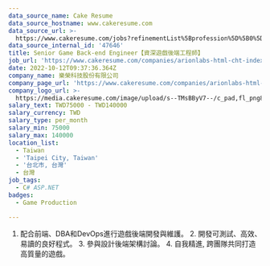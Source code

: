 ```yaml
---
data_source_name: Cake Resume
data_source_hostname: www.cakeresume.com
data_source_url: >-
  https://www.cakeresume.com/jobs?refinementList%5Bprofession%5D%5B0%5D=game-production&range%5Bsalary_range%5D%5Bmin%5D=100000
data_source_internal_id: '47646'
title: Senior Game Back-end Engineer【資深遊戲後端工程師】
job_url: 'https://www.cakeresume.com/companies/arionlabs-html-cht-index-html/jobs/f17992'
date: 2022-10-12T09:37:36.364Z
company_name: 樂榮科技股份有限公司
company_page_url: 'https://www.cakeresume.com/companies/arionlabs-html-cht-index-html'
company_logo_url: >-
  https://media.cakeresume.com/image/upload/s--TMsBByV7--/c_pad,fl_png8,h_200,w_200/v1618990974/sznscywsndnsiebn2uut.png
salary_text: TWD75000 - TWD140000
salary_currency: TWD
salary_type: per_month
salary_min: 75000
salary_max: 140000
location_list:
  - Taiwan
  - 'Taipei City, Taiwan'
  - '台北市, 台灣'
  - 台灣
job_tags:
  - C# ASP.NET
badges:
  - Game Production

---
```


1. 配合前端、DBA和DevOps進行遊戲後端開發與維護。 2. 開發可測試、高效、易讀的良好程式。 3. 參與設計後端架構討論。 4. 自我精進, 跨團隊共同打造高質量的遊戲。